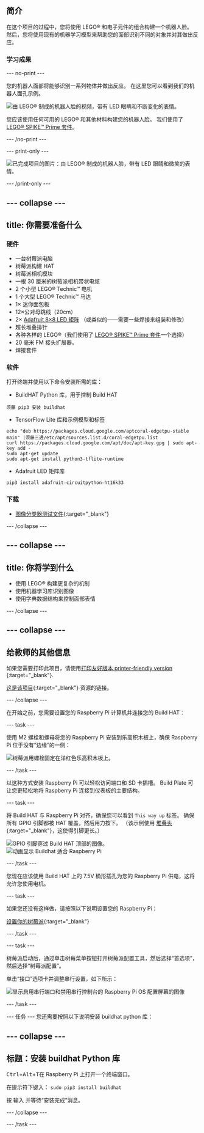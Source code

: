 ## 简介

在这个项目的过程中，您将使用 LEGO® 和电子元件的组合构建一个机器人脸。 然后，您将使用现有的机器学习模型来帮助您的面部识别不同的对象并对其做出反应。

### 学习成果

--- no-print ---

您的机器人面部将能够识别一系列物体并做出反应。 在这里您可以看到我们的机器人面孔示例。

![由 LEGO® 制成的机器人脸的视频，带有 LED 眼睛和不断变化的表情。](images/robot_face.gif)

您应该使用任何可用的 LEGO® 和其他材料构建您的机器人脸。 我们使用了 [LEGO® SPIKE™ Prime 套件](https://education.lego.com/en-gb/product/spike-prime)。

--- /no-print ---

--- print-only ---

![已完成项目的图片：由 LEGO® 制成的机器人脸，带有 LED 眼睛和微笑的表情。](images/robot_face.jpg)

--- /print-only ---

--- collapse ---
---
title: 你需要准备什么
---
### 硬件

+ 一台树莓派电脑
+ 树莓派构建 HAT
+ 树莓派相机模块
+ 一根 30 厘米的树莓派相机带状电缆
+ 2 个小型 LEGO® Technic™ 电机
+ 1 个大型 LEGO® Technic™ 马达
+ 1× 迷你面包板
+ 12×公对母跳线（20cm）
+ 2× [Adafruit 8×8 LED 矩阵](https://www.adafruit.com/product/1049) （或类似的——需要一些焊接来组装和修改）
+ 超长堆叠排针
+ 各种各样的 LEGO®（我们使用了 [LEGO® SPIKE™ Prime 套件](https://education.lego.com/en-gb/product/spike-prime)一个选择）
+ 20 毫米 FM 接头扩展器。
+ 焊接套件

### 软件

打开终端并使用以下命令安装所需的库：

+ BuildHAT Python 库，用于控制 Build HAT

```
须藤 pip3 安装 buildhat
```

+ TensorFlow Lite 库和示例模型和标签

```
echo "deb https://packages.cloud.google.com/aptcoral-edgetpu-stable main" |须藤三通/etc/apt/sources.list.d/coral-edgetpu.list
curl https://packages.cloud.google.com/apt/doc/apt-key.gpg | sudo apt-key add -
sudo apt-get update
sudo apt-get install python3-tflite-runtime
```

+ Adafruit LED 矩阵库

```
pip3 install adafruit-circuitpython-ht16k33
```

### 下载

+ [图像分类器测试文件](http://rpf.io/p/en/lego-robot-face-go){:target="_blank"}

--- /collapse ---

--- collapse ---
---
title: 你将学到什么
---

+ 使用 LEGO® 构建更复杂的机制
+ 使用机器学习库识别图像
+ 使用字典数据结构来控制面部表情

--- /collapse ---

--- collapse ---
---
给教师的其他信息
---

如果您需要打印此项目，请使用[打印友好版本 printer-friendly version ](https://projects.raspberrypi.org/en/projects/robot-face/print){:target="_blank"}.

[这是该项目](http://rpf.io/p/en/robot-face-go){:target="_blank"} 资源的链接。

--- /collapse ---

在开始之前，您需要设置您的 Raspberry Pi 计算机并连接您的 Build HAT：

--- task ---

使用 M2 螺栓和螺母将您的 Raspberry Pi 安装到乐高积木板上，确保 Raspberry Pi 位于没有“边缘”的一侧：

 ![树莓派用螺栓固定在洋红色乐高积木板上。](images/build_11.jpg)

--- /task ---

以这种方式安装 Raspberry Pi 可以轻松访问端口和 SD 卡插槽。 Build Plate 可让您更轻松地将 Raspberry Pi 连接到仪表板的主要结构。

--- task ---

将 Build HAT 与 Raspberry Pi 对齐，确保您可以看到 `This way up` 标签。 确保所有 GPIO 引脚都被 HAT 覆盖，然后用力按下。 （该示例使用 [堆叠头](https://www.adafruit.com/product/2223){:target="_blank"}，这使得引脚更长。）

![GPIO 引脚穿过 Build HAT 顶部的图像。](images/build_15.jpg) ![动画显示 Buildhat 适合 Raspberry Pi](images/haton.gif)

--- /task ---

您现在应该使用 Build HAT 上的 7.5V 桶形插孔为您的 Raspberry Pi 供电，这将允许您使用电机。

--- task ---

如果您还没有这样做，请按照以下说明设置您的 Raspberry Pi：

[设置你的树莓派](https://projects.raspberrypi.org/en/projects/raspberry-pi-setting-up){:target="_blank"}

--- /task ---

--- task ---

树莓派启动后，通过单击树莓菜单按钮打开树莓派配置工具，然后选择“首选项”，然后选择“树莓派配置”。

单击“接口”选项卡并调整串行设置，如下所示：

![显示启用串行端口和禁用串行控制台的 Raspberry Pi OS 配置屏幕的图像](images/configshot.jpg)

--- /task ---

--- 任务 --- 您还需要按照以下说明安装 buildhat python 库：

--- collapse ---
---
标题：安装 buildhat Python 库
---

<kbd>Ctrl</kbd>+<kbd>Alt</kbd>+<kbd>T</kbd>在 Raspberry Pi 上打开一个终端窗口。

在提示符下键入： `sudo pip3 install buildhat`

按 <kbd>输入</kbd> 并等待“安装完成”消息。

--- /collapse ---

--- /task ---
